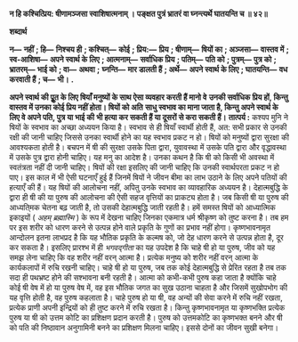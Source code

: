 **न हि कश्चित्प्रिय: षीणामञ्जसा स्वाशिषात्मनाम् ।** **पङ्क्षत पुत्रं भ्रातरं वा घ्नन्त्यर्थे घातयन्ति च ॥ ४२॥** 

**शब्दार्थ** 

**न—** **नहीं** **; हि—** **निश्चय ही** **; कश्चित्—** **कोई** **; प्रिय:—** **प्रिय** **; षीणाम्—** **षियों का** **; अञ्जसा—** **वास्तव में** **; स्व-आशिषा—** **अपने स्वार्थ के लिए** **; आत्मनाम्—** **सर्वाधिक प्रिय** **; पतिम्—** **पति को** **; पुत्रम्—** **पुत्र को** **; भ्रातरम्—** **भाई को** **; वा—** **अथवा** **;** **घ्नन्ति—** **मार डालती हैं** **; अर्थे—** **अपने स्वार्थ के लिए** **; घातयन्ति—** **वध करवाती हैं** **; च—** **भी।** **.** 

**अपने स्वार्थ की पूॢत के लिए षियाँ मनुष्यों के साथ ऐसा व्यवहार करती हैं मानो वे** **उनकी सर्वाधिक प्रिय हों, किन्तु वास्तव में उनका कोई प्रिय नहीं होता। षियों को अति** **साधु स्वभाव का माना जाता है, किन्तु अपने स्वार्थ के लिए वे अपने पति, पुत्र या भाई की** **भी हत्या कर सकती हैं या दूसरों से करा सकती हैं।** **तात्पर्य :** कश्यप मुनि ने षियों के स्वभाव का अच्छा अध्ययन किया है। स्वभाव से ही षियाँ स्वार्थी होती हैं, अत: सभी प्रकार से उनकी रक्षी की जानी चाहिए जिससे उनका स्वार्थी होने का यह स्वभाव प्रकट न हो। षियों को मनुष्यों द्वारा सुरक्षा की आवश्यकता होती है। बचपन में षी की सुरक्षा उसके पिता द्वारा, युवावस्था में उसके पति द्वारा और वृद्धावस्था में उसके पुत्र द्वारा होनी चाहिए। यह मनु का आदेश है। उनका कथन है कि षी को किसी भी अवस्था में स्वतंत्रता नहीं दी जानी चाहिए। षियों की रक्षा इसलिए की जानी चाहिए कि उनकी स्वार्थपरता प्रकट न हो पाए। इस काल में भी ऐसी घटनाएँ हुई हैं जिनमें षियों ने जीवन बीमा का लाभ उठाने के लिए अपने पतियों की हत्याएँ की हैं। यह षियों की आलोचना नहीं, अपितु उनके स्वभाव का व्यावहारिक अध्ययन है। देहात्मबुद्धि के द्वारा ही षी की या पुरुष की आलोचना की ऐसी सहज वृत्तियों का प्राकट्य होता है। जब किसी षी या पुरुष की आध्यति्मक चेतना बढ़ जाती है, तो उसकी देहात्मबुद्धि जाती रहती है। हमें समस्त षियों को आध्यात्मिक इकाइयों ( *अहम्* *ब्रह्मास्मि* ) के रूप में देखना चाहिए जिनका एकमात्र धर्म श्रीकृष्ण को तुष्ट करना है। तब हम पर इस शरीर को धारण करने से उत्पन्न होने वाले प्रकृति के गुणों का प्रभाव नहीं होगा। कृष्णभावनामृत आन्दोलन इतना लाभप्रद है कि यह भौतिक प्रकृति के कल्मष को, जो देह धारण करने से उत्पन्न होता है, दूर कर सकता है। इसलिए प्रारश्भ में ही *भगवद्गीता* का यह उपदेश है कि चाहे षी हो या पुरुष, जीव को यह समझ लेना चाहिए कि वह शरीर नहीं वरन् आत्मा है। प्रत्येक मनुष्य को शरीर नहीं वरन् आत्मा के कार्यकलापों में रुचि रखनी चाहिए। चाहे षी हो या पुरुष, जब तक कोई देहात्मबुद्धि से प्रेरित रहता है तब तक सदा ही पथभ्रष्ट होने की सश्भावना बनी रहती है। आत्मा को कभी-कभी पुरुष कहा जाता है क्योंकि चाहे कोई षी वेष में हो या पुरुष वेष में, वह इस भौतिक जगत का सुख उठाना चाहता है और जिसमें सुखोपभोग की यह वृत्ति होती है, वह पुरुष कहलाता है। चाहे पुरुष हो या षी, वह अन्यों की सेवा करने में रुचि नहीं रखता, प्रत्येक प्राणी अपनी इन्द्रियों को ही तुष्ट करने में रुचि रखता है। किन्तु कृष्णभावनामृत या कृष्णभक्ति प्रत्येक पुरुष या षी को उत्तम कोटि का प्रशिक्षण प्रदान करती है। पुरुष को उत्तमकोटि का कृष्णभक्त बनने और षी को पति की निष्ठावान अनुगामिनी बनने का प्रशिक्षण मिलना चाहिए। इससे दोनों का जीवन सुखी बनेगा।  